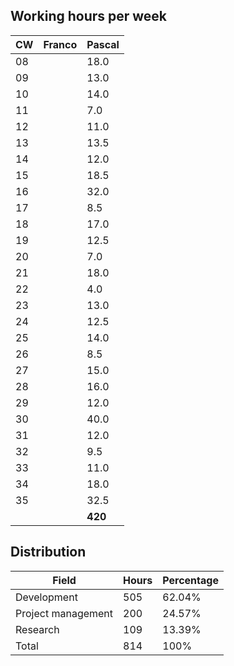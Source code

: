 ## Working hours per week
| CW | Franco | Pascal |
| --- | --- | --- |
| 08 | | 18.0 |
| 09 | | 13.0 |
| 10 | | 14.0 |
| 11 | | 7.0 |
| 12 | | 11.0 |
| 13 | | 13.5 |
| 14 | | 12.0 |
| 15 | | 18.5 |
| 16 | | 32.0 |
| 17 | | 8.5 |
| 18 | | 17.0 |
| 19 | | 12.5 |
| 20 | | 7.0 |
| 21 | | 18.0 |
| 22 | | 4.0 |
| 23 | | 13.0 |
| 24 | | 12.5 |
| 25 | | 14.0 |
| 26 | | 8.5 |
| 27 | | 15.0 |
| 28 | | 16.0 |
| 29 | | 12.0 |
| 30 | | 40.0 |
| 31 | | 12.0 |
| 32 | | 9.5 |
| 33 | | 11.0 |
| 34 | | 18.0 |
| 35 | | 32.5 |
| | | **420** |


## Distribution

| Field | Hours | Percentage |
| --- | --- | --- |
| Development | 505	| 62.04% |
| Project management | 200 | 24.57% |
| Research | 109 | 13.39% |
| Total | 814 | 100% |
